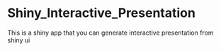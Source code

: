 # Shiny_Interactive_Presentation
This is a shiny app that you can generate interactive presentation from shiny ui

